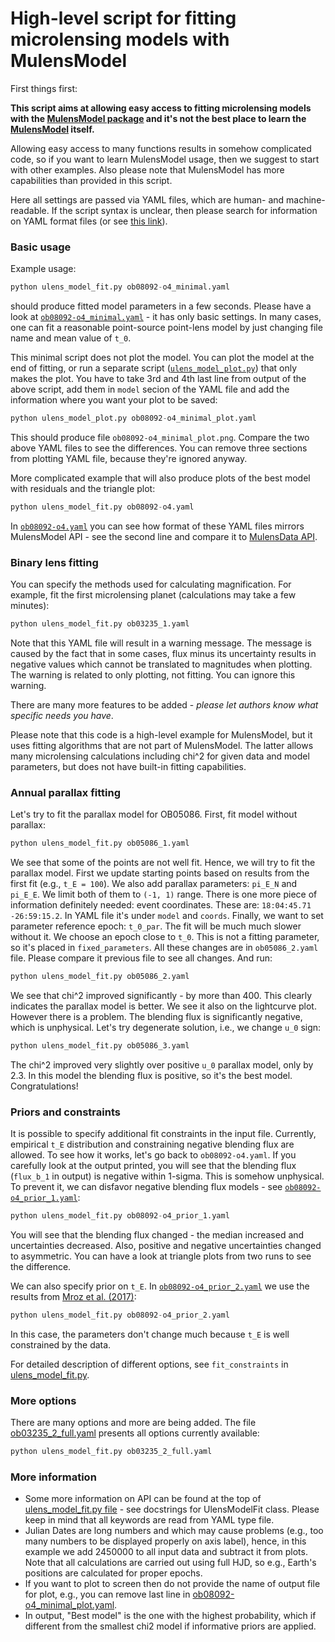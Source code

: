 # High-level script for fitting microlensing models with MulensModel

First things first:

__This script aims at allowing easy access to fitting microlensing models with the [MulensModel package](https://github.com/rpoleski/MulensModel) and it's not the best place to learn the [MulensModel](https://github.com/rpoleski/MulensModel) itself.__

Allowing easy access to many functions results in somehow complicated code, so if you want to learn MulensModel usage, then we suggest to start with other examples. Also please note that MulensModel has more capabilities than provided in this script.

Here all settings are passed via YAML files, which are human- and machine-readable. If the script syntax is unclear, then please search for information on YAML format files (or see [this link](https://docs.ansible.com/ansible/latest/reference_appendices/YAMLSyntax.html)).

### Basic usage

Example usage:

```python
python ulens_model_fit.py ob08092-o4_minimal.yaml
```

should produce fitted model parameters in a few seconds. Please have a look at [`ob08092-o4_minimal.yaml`](ob08092-o4_minimal.yaml) - it has only basic settings. In many cases, one can fit a reasonable point-source point-lens model by just changing file name and mean value of `t_0`.

This minimal script does not plot the model. You can plot the model at the end of fitting, or run a separate script ([`ulens_model_plot.py`](ulens_model_plot.py)) that only makes the plot. You have to take 3rd and 4th last line from output of the above script, add them in `model` secion of the YAML file and add the information where you want your plot to be saved:

```python
python ulens_model_plot.py ob08092-o4_minimal_plot.yaml
```

This should produce file `ob08092-o4_minimal_plot.png`. Compare the two above YAML files to see the differences. You can remove three sections from plotting YAML file, because they're ignored anyway.

More complicated example that will also produce plots of the best model with residuals and the triangle plot:

```python
python ulens_model_fit.py ob08092-o4.yaml
```

In [`ob08092-o4.yaml`](ob08092-o4.yaml) you can see how format of these YAML files mirrors MulensModel API - see the second line and compare it to [MulensData API](https://rpoleski.github.io/MulensModel/MulensModel.mulensdata.html).

### Binary lens fitting

You can specify the methods used for calculating magnification. For example, fit the first microlensing planet (calculations may take a few minutes):

```python
python ulens_model_fit.py ob03235_1.yaml
```

Note that this YAML file will result in a warning message. The message is caused by the fact that in some cases, flux minus its uncertainty results in negative values which cannot be translated to magnitudes when plotting. The warning is related to only plotting, not fitting. You can ignore this warning.

There are many more features to be added - _please let authors know what specific needs you have_.

Please note that this code is a high-level example for MulensModel, but it uses fitting algorithms that are not part of MulensModel. The latter allows many microlensing calculations including chi^2 for given data and model parameters, but does not have built-in fitting capabilities.


### Annual parallax fitting

Let's try to fit the parallax model for OB05086. First, fit model without parallax:

```python
python ulens_model_fit.py ob05086_1.yaml
```

We see that some of the points are not well fit. Hence, we will try to fit the parallax model. First we update starting points based on results from the first fit (e.g., `t_E = 100`). We also add parallax parameters: `pi_E_N` and `pi_E_E`. We limit both of them to `(-1, 1)` range. There is one more piece of information definitely needed: event coordinates. These are: `18:04:45.71 -26:59:15.2`. In YAML file it's under `model` and `coords`. Finally, we want to set parameter reference epoch: `t_0_par`. The fit will be much much slower without it. We choose an epoch close to `t_0`. This is not a fitting parameter, so it's placed in `fixed_parameters`. All these changes are in `ob05086_2.yaml` file. Please compare it previous file to see all changes. And run:

```python
python ulens_model_fit.py ob05086_2.yaml
```

We see that chi^2 improved significantly - by more than 400. This clearly indicates the parallax model is better. We see it also on the lightcurve plot. However there is a problem. The blending flux is significantly negative, which is unphysical. Let's try degenerate solution, i.e., we change `u_0` sign:

```python
python ulens_model_fit.py ob05086_3.yaml
```

The chi^2 improved very slightly over positive `u_0` parallax model, only by 2.3. In this model the blending flux is positive, so it's the best model. Congratulations!


### Priors and constraints

It is possible to specify additional fit constraints in the input file. Currently, empirical `t_E` distribution and constraining negative blending flux are allowed. To see how it works, let's go back to `ob08092-o4.yaml`. If you carefully look at the output printed, you will see that the blending flux (`flux_b_1` in output) is negative within 1-sigma. This is somehow unphysical. To prevent it, we can disfavor negative blending flux models - see [`ob08092-o4_prior_1.yaml`](ob08092-o4_prior_1.yaml):

```python
python ulens_model_fit.py ob08092-o4_prior_1.yaml
```

You will see that the blending flux changed - the median increased and uncertainties decreased. Also, positive and negative uncertainties changed to asymmetric. You can have a look at triangle plots from two runs to see the difference.

We can also specify prior on `t_E`. In [`ob08092-o4_prior_2.yaml`](ob08092-o4_prior_2.yaml) we use the results from [Mroz et al. (2017)](https://ui.adsabs.harvard.edu/abs/2017Natur.548..183M/abstract):

```python
python ulens_model_fit.py ob08092-o4_prior_2.yaml
```

In this case, the parameters don't change much because `t_E` is well constrained by the data.

For detailed description of different options, see `fit_constraints` in [ulens\_model\_fit.py](ulens_model_fit.py).


### More options

There are many options and more are being added. The file [ob03235\_2\_full.yaml](ob03235_2_full.yaml) presents all options currently available:

```python
python ulens_model_fit.py ob03235_2_full.yaml
```


### More information

* Some more information on API can be found at the top of [ulens\_model\_fit.py file](https://github.com/rpoleski/MulensModel/blob/master/examples/example_16/ulens_model_fit.py) - see docstrings for UlensModelFit class. Please keep in mind that all keywords are read from YAML type file.
* Julian Dates are long numbers and which may cause problems (e.g., too many numbers to be displayed properly on axis label), hence, in this example we add 2450000 to all input data and subtract it from plots. Note that all calculations are carried out using full HJD, so e.g., Earth's positions are calculated for proper epochs.
* If you want to plot to screen then do not provide the name of output file for plot, e.g., you can remove last line in [ob08092-o4\_minimal\_plot.yaml](ob08092-o4_minimal_plot.yaml).
* In output, "Best model" is the one with the highest probability, which if different from the smallest chi2 model if informative priors are applied.
